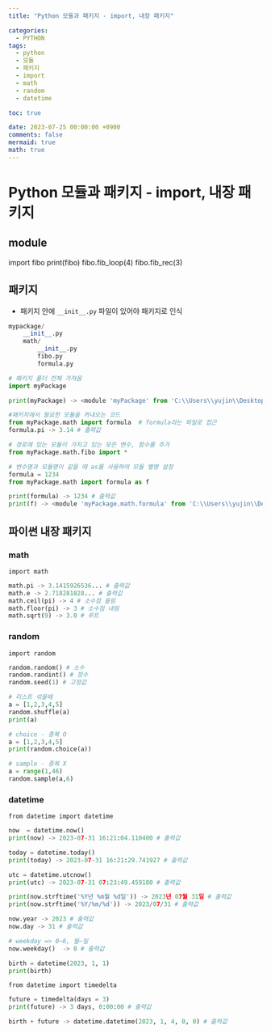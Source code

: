 ```yaml
---
title: "Python 모듈과 패키지 - import, 내장 패키지"

categories:
  - PYTHON
tags:
  - python
  - 모듈
  - 패키지
  - import
  - math
  - random
  - datetime

toc: true

date: 2023-07-25 00:00:00 +0900
comments: false
mermaid: true
math: true
---
```


# Python 모듈과 패키지 - import, 내장 패키지

## module
import fibo
print(fibo)
fibo.fib_loop(4)
fibo.fib_rec(3)

## 패키지
- 패키지 안에 `__init__.py` 파일이 있어야 패키지로 인식

```python
mypackage/
    __init__.py
    math/
        __init__.py
        fibo.py
        formula.py
```


```python
# 패키지 폴더 전체 가져옴
import myPackage

print(myPackage) -> <module 'myPackage' from 'C:\\Users\\yujin\\Desktop\\camp29\\python\\myPackage\\__init__.py'>  # 출력값

#패키지에서 필요한 모듈을 꺼내오는 코드
from myPackage.math import formula  # formula라는 파일로 접근
formula.pi -> 3.14 # 출력값

# 경로에 있는 모듈이 가지고 있는 모든 변수, 함수를 추가
from myPackage.math.fibo import *

# 변수명과 모듈명이 같을 때 as를 사용하여 모듈 별명 설정
formula = 1234
from myPackage.math import formula as f

print(formula) -> 1234 # 출력값
print(f) -> <module 'myPackage.math.formula' from 'C:\\Users\\yujin\\Desktop\\camp29\\python\\myPackage\\math\\formula.py'> # 출력값
 ```

## 파이썬 내장 패키지
### math
`import math`
```python
math.pi -> 3.1415926536... # 출력값
math.e -> 2.718281828... # 출력값
math.ceil(pi) -> 4 # 소수점 올림
math.floor(pi) -> 3 # 소수점 내림
math.sqrt(9) -> 3.0 # 루트
```

### random
`import random`
```python
random.random() # 소수
random.randint() # 정수
random.seed(1) # 고정값

# 리스트 섞을때
a = [1,2,3,4,5]
random.shuffle(a) 
print(a)

# choice - 중복 O
a = [1,2,3,4,5]
print(random.choice(a))

# sample - 중복 X
a = range(1,46)
random.sample(a,6)
```

### datetime
`from datetime import datetime`
```python
now  = datetime.now()
print(now) -> 2023-07-31 16:21:04.110400 # 출력값

today = datetime.today()
print(today) -> 2023-07-31 16:21:29.741927 # 출력값

utc = datetime.utcnow()
print(utc) -> 2023-07-31 07:23:49.459180 # 출력값

print(now.strftime('%Y년 %m월 %d일')) -> 2023년 07월 31일 # 출력값
print(now.strftime('%Y/%m/%d')) -> 2023/07/31 # 출력값

now.year -> 2023 # 출력값
now.day -> 31 # 출력값

# weekday => 0~6, 월~일
now.weekday()  -> 0 # 출력값

birth = datetime(2023, 1, 1)
print(birth)
```

`from datetime import timedelta`
```python
future = timedelta(days = 3)
print(future) -> 3 days, 0:00:00 # 출력값

birth + future -> datetime.datetime(2023, 1, 4, 0, 0) # 출력값
```
